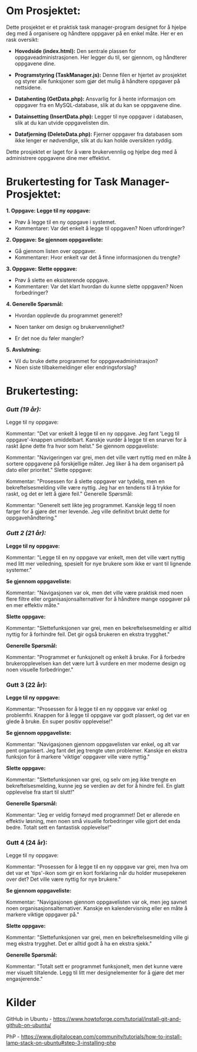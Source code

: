 # Om Prosjektet:

Dette prosjektet er et praktisk task manager-program designet for å hjelpe deg med å organisere og håndtere oppgaver på en enkel måte. Her er en rask oversikt:

- **Hovedside (index.html):** Den sentrale plassen for oppgaveadministrasjonen. Her legger du til, ser gjennom, og håndterer oppgavene dine.

- **Programstyring (TaskManager.js):** Denne filen er hjertet av prosjektet og styrer alle funksjoner som gjør det mulig å håndtere oppgaver på nettsidene.

- **Datahenting (GetData.php):** Ansvarlig for å hente informasjon om oppgaver fra en MySQL-database, slik at du  kan se oppgavene dine.

- **Datainsetting (InsertData.php):** Legger til nye oppgaver i databasen, slik at du kan utvide oppgavelisten din.

- **Datafjerning (DeleteData.php):** Fjerner oppgaver fra databasen som ikke lenger er nødvendige, slik at du kan holde oversikten ryddig.

Dette prosjektet er laget for å være brukervennlig og hjelpe deg med å administrere oppgavene dine mer effektivt. 

#  Brukertesting for Task Manager-Prosjektet:

**1. Oppgave: Legge til ny oppgave:**
   - Prøv å legge til en ny oppgave i systemet.
   - Kommentarer: Var det enkelt å legge til oppgaven? Noen utfordringer?

**2. Oppgave: Se gjennom oppgaveliste:**
   - Gå gjennom listen over oppgaver.
   - Kommentarer: Hvor enkelt var det å finne informasjonen du trengte?

**3. Oppgave: Slette oppgave:**
   - Prøv å slette en eksisterende oppgave.
   - Kommentarer: Var det klart hvordan du kunne slette oppgaven? Noen forbedringer?

**4. Generelle Spørsmål:**
   - Hvordan opplevde du programmet generelt?





   - Noen tanker om design og brukervennlighet?
   - Er det noe du føler mangler?

**5. Avslutning:**
   - Vil du bruke dette programmet for oppgaveadministrasjon?
   - Noen siste tilbakemeldinger eller endringsforslag?



# Brukertesting:
### *Gutt (19 år):*

Legge til ny oppgave:

Kommentar: "Det var enkelt å legge til en ny oppgave. Jeg fant 'Legg til oppgave'-knappen umiddelbart. Kanskje vurdér å legge til en snarvei for å raskt åpne dette fra hvor som helst."
Se gjennom oppgaveliste:

Kommentar: "Navigeringen var grei, men det ville vært nyttig med en måte å sortere oppgavene på forskjellige måter. Jeg liker å ha dem organisert på dato eller prioritet."
Slette oppgave:

Kommentar: "Prosessen for å slette oppgaver var tydelig, men en bekreftelsesmelding ville være nyttig. Jeg har en tendens til å trykke for raskt, og det er lett å gjøre feil."
Generelle Spørsmål:

Kommentar: "Generelt sett likte jeg programmet. Kanskje legg til noen farger for å gjøre det mer levende. Jeg ville definitivt brukt dette for oppgavehåndtering."

### *Gutt 2 (21 år):*
**Legge til ny oppgave:**

Kommentar: "Legge til en ny oppgave var enkelt, men det ville vært nyttig med litt mer veiledning, spesielt for nye brukere som ikke er vant til lignende systemer."

**Se gjennom oppgaveliste:**

Kommentar: "Navigasjonen var ok, men det ville være praktisk med noen flere filtre eller organisasjonsalternativer for å håndtere mange oppgaver på en mer effektiv måte."

**Slette oppgave:**

Kommentar: "Slettefunksjonen var grei, men en bekreftelsesmelding er alltid nyttig for å forhindre feil. Det gir også brukeren en ekstra trygghet."

**Generelle Spørsmål:**

Kommentar: "Programmet er funksjonelt og enkelt å bruke. For å forbedre brukeropplevelsen kan det være lurt å vurdere en mer moderne design og noen visuelle forbedringer."


### **Gutt 3 (22 år):**
**Legge til ny oppgave:**

Kommentar: "Prosessen for å legge til en ny oppgave var enkel og problemfri. Knappen for å legge til oppgave var godt plassert, og det var en glede å bruke. En super positiv opplevelse!"

**Se gjennom oppgaveliste:**

Kommentar: "Navigasjonen gjennom oppgavelisten var enkel, og alt var pent organisert. Jeg fant det jeg trengte uten problemer. Kanskje en ekstra funksjon for å markere 'viktige' oppgaver ville være nyttig."

**Slette oppgave:**

Kommentar: "Slettefunksjonen var grei, og selv om jeg ikke trengte en bekreftelsesmelding, kunne jeg se verdien av det for å hindre feil. En glatt opplevelse fra start til slutt!"

**Generelle Spørsmål:**

Kommentar: "Jeg er veldig fornøyd med programmet! Det er allerede en effektiv løsning, men noen små visuelle forbedringer ville gjort det enda bedre. Totalt sett en fantastisk opplevelse!"

### **Gutt 4 (24 år):**
Legge til ny oppgave:

Kommentar: "Prosessen for å legge til en ny oppgave var grei, men hva om det var et 'tips'-ikon som gir en kort forklaring når du holder musepekeren over det? Det ville være nyttig for nye brukere."

**Se gjennom oppgaveliste:**

Kommentar: "Navigasjonen gjennom oppgavelisten var ok, men jeg savnet noen organisasjonsalternativer. Kanskje en kalendervisning eller en måte å markere viktige oppgaver på."

**Slette oppgave:**

Kommentar: "Slettefunksjonen var grei, men en bekreftelsesmelding ville gi meg ekstra trygghet. Det er alltid godt å ha en ekstra sjekk."

**Generelle Spørsmål:**

Kommentar: "Totalt sett er programmet funksjonelt, men det kunne være mer visuelt tiltalende. Legg til litt mer designelementer for å gjøre det mer engasjerende."








# Kilder

GitHub in Ubuntu - https://www.howtoforge.com/tutorial/install-git-and-github-on-ubuntu/

PhP - https://www.digitalocean.com/community/tutorials/how-to-install-lamp-stack-on-ubuntu#step-3-installing-php

